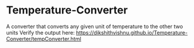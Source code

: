 # Temperature-Converter
A converter that converts any given unit of temperature to the other two units
Verify the output here:
https://dikshithvishnu.github.io/Temperature-Converter/tempConverter.html

